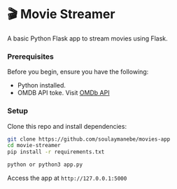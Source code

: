 # 🎬 Movie Streamer

A basic Python Flask app to stream movies using Flask.

### Prerequisites

Before you begin, ensure you have the following:

- Python installed.
- OMDB API toke. Visit [OMDb API](https://www.omdbapi.com/apikey.aspx)

### Setup

Clone this repo and install dependencies:

```bash
git clone https://github.com/soulaymanebe/movies-app
cd movie-streamer
pip install -r requirements.txt
```

```bash
python or python3 app.py
```

Access the app at `http://127.0.0.1:5000`
